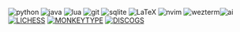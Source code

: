 ![python](https://img.shields.io/badge/Python-3776AB?style=for-the-badge&logo=python&logoColor=white)
![java](https://img.shields.io/badge/Java-ED8B00?style=for-the-badge&logo=openjdk&logoColor=white)
![lua](https://img.shields.io/badge/Lua-2C2D72?style=for-the-badge&logo=lua&logoColor=white)
![git](https://img.shields.io/badge/GIT-E44C30?style=for-the-badge&logo=git&logoColor=white)
![sqlite](https://img.shields.io/badge/SQLite-07405E?style=for-the-badge&logo=sqlite&logoColor=white)
![LaTeX](https://img.shields.io/badge/LaTeX-008080.svg?style=for-the-badge&logo=LaTeX&logoColor=white)
![nvim](https://img.shields.io/badge/NeoVim-%2357A143.svg?&style=for-the-badge&logo=neovim&logoColor=white)
![wezterm](https://img.shields.io/badge/WezTerm-4E49EE.svg?style=for-the-badge&logo=WezTerm&logoColor=white)![ai](https://img.shields.io/badge/Adobe%20Illustrator-FF9A00.svg?style=for-the-badge&logo=Adobe-Illustrator&logoColor=white)
[![LICHESS](https://img.shields.io/badge/-blitz%3A%201912-333333?style=for-the-badge&logo=lichess&logoColor=white&label=lichess&color=D3D3D3&labelColor=333333)](https://lichess.org/@/elib)
[![MONKEYTYPE](https://img.shields.io/badge/-79%20WPM-E2B714?style=for-the-badge&logo=monkeytype&logoColor=black&label=monkeytype&color=black&labelColor=E2B714)](https://monkeytype.com/profile/THUNDER-SLOTH)
[![DISCOGS](https://img.shields.io/badge/-%241.0k-333333?style=for-the-badge&logo=discogs&logoColor=white&label=discogs&color=D3D3D3&labelColor=333333)](https://www.discogs.com/user/THUNDER-SLOTH)
